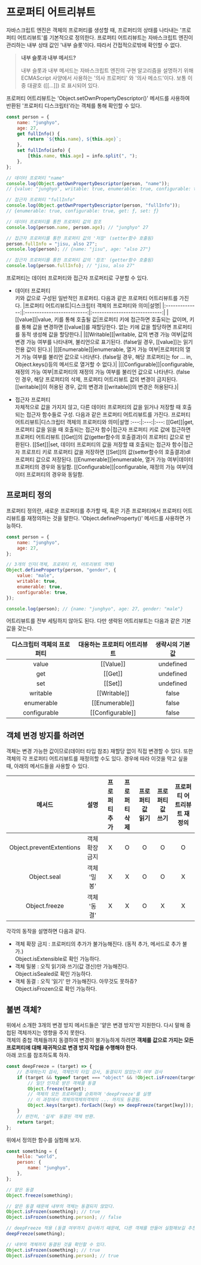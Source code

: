 # 프로퍼티 어트리뷰트

자바스크립트 엔진은 객체의 프로퍼티를 생성할 때, 프로퍼티의 상태를 나타내는 '프로퍼티 어트리뷰트'를 기본적으로 정의한다. 프로퍼티 어트리뷰트는 자바스크립트 엔진이 관리하는 내부 상태 값인 '내부 슬롯'이다. 따라서 간접적으로밖에 확인할 수 없다.

> **내부 슬롯과 내부 메서드?**
>
> 내부 슬롯과 내부 메서드는 자바스크립트 엔진의 구현 알고리즘을 설명하기 위해 ECMAScript 사양에서 사용하는 '의사 프로퍼티' 와 '의사 메소드'이다.
> 보통 이중 대괄호 ([[...]]) 로 표시되어 있다.

프로퍼티 어트리뷰트는 'Object.setOwnPropertyDescriptor()' 메서드를 사용하여 반환된 '프로퍼티 디스크립터'라는 객체를 통해 확인할 수 있다.

```js
const person = {
	name: "junghyo",
	age: 27,
	get fullInfo() {
		return `${this.name}, ${this.age}`;
	},
	set fullInfo(info) {
		[this.name, this.age] = info.split(", ");
	},
};

// 데이터 프로퍼티 "name"
console.log(Object.getOwnPropertyDescriptor(person, "name"));
// {value: "junghyo", writable: true, enumerable: true, configurable: true}

// 접근자 프로퍼티 "fullInfo"
console.log(Object.getOwnPropertyDescriptor(person, "fullInfo"));
// {enumerable: true, configurable: true, get: ƒ, set: ƒ}

// 데이터 프로퍼티를 통한 프로퍼티 값의 참조
console.log(person.name, person.age); // "junghyo" 27

// 접근자 프로퍼티를 통한 프로퍼티 값의 '저장' (setter함수 호출됨)
person.fullInfo = "jisu, also 27";
console.log(person); // {name: "jisu", age: "also 27"}

// 접근자 프로퍼티를 통한 프로퍼티 값의 '참조' (getter함수 호출됨)
console.log(person.fullInfo); // "jisu, also 27"
```

프로퍼티는 데이터 프로퍼티와 접근자 프로퍼티로 구분할 수 있다.

- 데이터 프로퍼티  
  키와 값으로 구성된 일반적인 프로퍼티. 다음과 같은 프로퍼티 어트리뷰트를 가진다.
  |프로퍼티 어트리뷰트|디스크립터 객체의 프로퍼티와 의미|설명|
  |:--------------:|:--------------------------:|:-----------------------------:|
  |[[value]]|value, 키를 통해 호출될 값|프로퍼티 키에 접근하면 호출되는 값이며, 키를 통해 값을 변경하면 [[value]]를 재할당한다. 없는 키에 값을 할당하면 프로퍼티를 동적 생성해 값을 할당한다.|
  |[[Writable]]|writable, 값의 변경 가능 여부|값의 변경 가능 여부를 나타내며, 불리언으로 표기된다. (false일 경우, [[value]]는 읽기 전용 값이 된다.)|
  |[[Enumerable]]|enumerable, 열거 가능 여부|프로퍼티의 열거 가능 여부를 불리언 값으로 나타낸다. (false일 경우, 해당 프로퍼티는 for ... in, Object.keys()등의 메서드로 열거할 수 없다.)|
  |[[Configurable]]|configurable, 재정의 가능 여부|프로퍼티의 재정의 가능 여부를 불리언 값으로 나타낸다. (false인 경우, 해당 프로퍼티의 삭제, 프로퍼티 어트리뷰트 값의 변경이 금지된다. [[writable]]이 허용된 경우, 값의 변경과 [[writable]]의 변경은 허용된다.)|

- 접근자 프로퍼티  
  자체적으로 값을 가지지 않고, 다른 데이터 프로퍼티의 값을 읽거나 저장할 때 호출되는 접근자 함수들로 구성. 다음과 같은 프로퍼티 어트리뷰트를 가진다.
  프로퍼티 어트리뷰트|디스크립터 객체의 프로퍼티와 의미|설명
  :---:|:---:|:---:
  [[Get]]|get, 프로퍼티 값을 읽을 때 호출되는 접근자 함수|접근자 프로퍼티 키로 값에 접근하면 프로퍼티 어트리뷰트 [[Get]]의 값(getter함수의 호출결과)이 프로퍼티 값으로 반환된다.
  [[Set]]|set, 데이터 프로퍼티의 값을 저장할 떄 호출되는 접근자 함수|접근자 프로프티 키로 프로퍼티 값을 저장하면 [[Set]]의 값(setter함수의 호출결과)dl 프로퍼티 값으로 저장된다.
  [[Enumerable]]|enumerable, 열거 가능 여부|데이터 프로퍼티의 경우와 동일함.
  [[Configurable]]|configurable, 재정의 가능 여부|데이터 프로퍼티의 경우와 동일함.

## 프로퍼티 정의

프로퍼티 정의란, 새로운 프로퍼티를 추가할 때, 혹은 기존 프로퍼티에서 프로퍼티 어트리뷰트를 재정의하는 것을 말한다. 'Object.defineProperty()' 메서드를 사용하면 가능하다.

```js
const person = {
	name: "junghyo",
	age: 27,
};

// 3개의 인자(객체, 프로퍼티 키, 어트리뷰트 객체)
Object.defineProperty(person, "gender", {
	value: "male",
	writable: true,
	enumerable: true,
	configurable: true,
});

console.log(person); // {name: "junghyo", age: 27, gender: "male"}
```

어트리뷰트를 전부 세팅하지 않아도 된다. 다만 생략된 어트리뷰트는 다음과 같은 기본값을 갖는다.

| 디스크립터 객체의 프로퍼티 | 대응하는 프로퍼티 어트리뷰트 | 생략시의 기본값 |
| :------------------------: | :--------------------------: | :-------------: |
|           value            |          [[Value]]           |    undefined    |
|            get             |           [[Get]]            |    undefined    |
|            set             |           [[Set]]            |    undefined    |
|          writable          |         [[Writable]]         |      false      |
|         enumerable         |        [[Enumerable]]        |      false      |
|        configurable        |       [[Configurable]]       |      false      |

## 객체 변경 방지를 하려면

객체는 변경 가능한 값이므로(데이터 타입 참조) 재할당 없이 직접 변경할 수 있다. 또한 객체의 각 프로퍼티 어트리뷰트를 재정의할 수도 있다. 경우에 따라 이것을 막고 싶을 때, 아래의 메서드들을 사용할 수 있다.

|          메서드          |      설명      | 프로퍼티 추가 | 프로퍼티 삭제 | 프로퍼티 값 읽기 | 프로퍼티 값 쓰기 | 프로퍼티 어트리뷰트 재정의 |
| :----------------------: | :------------: | :-----------: | :-----------: | :--------------: | :--------------: | :------------------------: |
| Object.preventExtentions | 객체 확장 금지 |       X       |       O       |        O         |        O         |             O              |
|       Object.seal        |  객체 '밀봉'   |       X       |       X       |        O         |        O         |             X              |
|      Object.freeze       |  객체 '동결'   |       X       |       X       |        O         |        X         |             X              |

각각의 동작을 설명하면 다음과 같다.

- 객체 확장 금지 : 프로퍼티의 추가가 불가능해진다. (동적 추가, 메서드로 추가 불가.)  
  Object.isExtensible로 확인 가능하다.
- 객체 밀봉 : 오직 읽기와 쓰기(값 갱신)만 가능해진다.  
  Object.isSealed로 확인 가능하다.
- 객체 동결 : 오직 '읽기' 만 가능해진다. 아무것도 못하쥬?  
  Object.isFrozen으로 확인 가능하다.

## 불변 객체?

위에서 소개한 3개의 변경 방지 메서드들은 '얕은 변경 방지'만 지원한다. 다시 말해 중첩된 객체까지는 영향을 주지 못한다.  
객체의 중첩 객체들까지 동결하여 변경이 불가능하게 하려면 **객체를 값으로 가지는 모든 프로퍼티에 대해 재귀적으로 변경 방지 작업을 수행해야 한다.**  
아래 코드를 참조하도록 하자.

```js
const deepFreeze = (target) => {
	// 존재하는지 검사, 객체인지 타입 검사, 동결되지 않았는지 여부 검사
	if (target && typeof target === "object" && !Object.isFrozen(target)) {
		// 일단 인자로 받은 객체를 동결
		Object.freeze(target);
		// 객체의 모든 프로퍼티를 순회하며 'deepFreeze'를 실행
		// 이 과정에서 객체의객체의객체의 ... 까지도 동결됨.
		Object.keys(target).forEach((key) => deepFreeze(target[key]));
	}
	// 완전히, '깊게' 동결된 객체 반환.
	return target;
};
```

위에서 정의한 함수를 실험해 보자.

```js
const something = {
	hello: "world",
	person: {
		name: "junghyo",
	},
};

// 얕은 동결
Object.freeze(something);

// 얕은 동결 때문에 내부의 객체는 동결되지 않았다.
Object.isFrozen(something); // true
Object.isFrozen(something.person); // false

// deepFreeze 적용 (동결 여부까지 검사하기 때문에, 다른 객체를 만들어 실험해보길 추천한다.)
deepFreeze(something);

// 내부의 객체까지 동결된 것을 확인할 수 있다.
Object.isFrozen(something); // true
Object.isFrozen(something.person); // true
```
